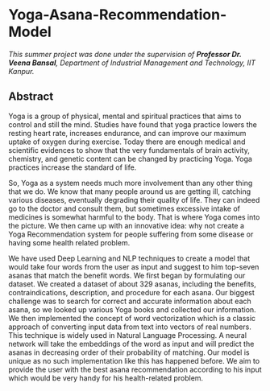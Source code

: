 # Yoga-Asana-Recommendation-Model

*This summer project was done under the supervision of **Professor Dr. Veena Bansal**, Department of Industrial Management and Technology, IIT Kanpur.*<br>

## **Abstract**<br>
Yoga is a group of physical, mental and spiritual practices that aims to control and still the mind. Studies have found that yoga practice lowers the resting heart rate, increases endurance, and can improve our maximum uptake of oxygen during exercise. Today there are enough medical and scientific evidences to show that the very fundamentals of brain activity, chemistry, and genetic content can be changed by practicing Yoga. Yoga practices increase the standard of life.

So, Yoga as a system needs much more involvement than any other thing that we do. We know that many people around us are getting ill, catching various diseases, eventually degrading their quality of life. They can indeed go to the doctor and consult them, but sometimes excessive intake of medicines is somewhat harmful to the body. That is where Yoga comes into the picture. We then came up with an innovative idea: why not create a Yoga Recommendation system for people suffering from some disease or having some health related problem. 

We have used Deep Learning and NLP techniques to create a model that would take four words from the user as input and suggest to him top-seven asanas that match the benefit words. We first began by formulating our dataset. We created a dataset of about 329 asanas, including the benefits, contraindications, description, and procedure for each asana. Our biggest challenge was to search for correct and accurate information about each asana, so we looked up various Yoga books and collected our information. We then implemented the concept of word vectorization which is a classic approach of converting input data from text into vectors of real numbers. This technique is widely used in Natural Language Processing. A neural network will take the embeddings of the word as input and will predict the asanas in decreasing order of their probability of matching. Our model is unique as no such implementation like this has happened before. We aim to provide the user with the best asana recommendation according to his input which would be very handy for his health-related problem.
